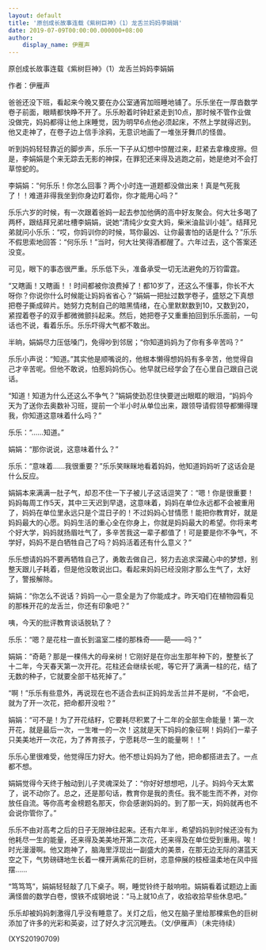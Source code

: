 ```yaml
---
layout: default
title: '原创成长故事连载《紫树巨神》（1）龙舌兰妈妈李娟娟'
date: 2019-07-09T00:00:00.000000+08:00
author:
    display_name: 伊雁声
---
```


原创成长故事连载《紫树巨神》（1）龙舌兰妈妈李娟娟

作者：伊雁声

爸爸还没下班，看起来今晚又要在办公室通宵加班睡地铺了。乐乐坐在一厚沓数学卷子前面，眼睛都快睁不开了。乐乐盼着时钟赶紧走到10点，那时候不管作业做没做完，妈妈都得让他上床睡觉，因为明早6点他必须起床，不然上学就得迟到。他又走神了，在卷子边上信手涂鸦，无意识地画了一堆张牙舞爪的怪兽。

听到妈妈轻轻靠近的脚步声，乐乐一下子从幻想中惊醒过来，赶紧去拿橡皮擦。但是，李娟娟是个来无踪去无影的神探，在罪犯还来得及逃跑之前，她是绝对不会打草惊蛇的。

李娟娟：“何乐乐！你怎么回事？两个小时连一道题都没做出来！真是气死我了！！难道非得我坐到你身边盯着你，你才能用心吗？”

乐乐六岁的时候，有一次跟着爸妈一起去参加他俩的高中好友聚会。何大壮多喝了两杯，跟结拜兄弟吐槽李娟娟，说她“清纯少女变大妈，柴米油盐训小娃”。结拜兄弟就问小乐乐：“哎，你妈训你的时候，骂你最凶、让你最害怕的话是什么？”乐乐不假思索地回答：“何乐乐！”当时，何大壮笑得酒都醒了。六年过去，这个答案还没变。

可见，眼下的事态很严重。乐乐低下头，准备承受一切无法避免的万钧雷霆。

“又瞎画！又瞎画！！时间都被你浪费掉了！都10岁了，还这么不懂事，你长不大呀你？你说你什么时候能让妈妈省省心？”娟娟一把扯过数学卷子，盛怒之下真想把卷子撕成碎片。她努力克制自己的暗黑情绪，在心里默默数到10，又数到20，紧捏着卷子的双手都微微颤抖起来。然后，她把卷子又重重拍回到乐乐面前，一句话也不说，看着乐乐。乐乐吓得大气都不敢出。

半晌，娟娟尽力压低嗓门，免得吵到邻居；“你知道妈妈为了你有多辛苦吗？”

乐乐小声说：“知道。”其实他是顺嘴说的，他根本懒得想妈妈有多辛苦，他觉得自己才辛苦呢。但他不敢说，怕惹妈妈伤心。他早就已经学会了在心里自己跟自己说话。

“知道！知道为什么还这么不争气？”娟娟使劲忍住快要迸出眼眶的眼泪，“妈妈今天为了送你去奥数补习班，提前一个半小时从单位出来，跟领导请假领导都懒得理我，你知道这意味着什么吗？”

乐乐：“……知道。”

娟娟：“那你说说，这意味着什么？”

乐乐：“意味着……我很重要？”乐乐笑眯眯地看着妈妈，他知道妈妈听了这话会是什么反应。

娟娟本来满满一肚子气，却忍不住一下子被儿子这话逗笑了：“嗯！你是很重要！妈妈每周工作5天，其中三天迟到早退，这意味着，妈妈在单位永远都不会被重用了，妈妈在单位里永远只是个混日子的！不过妈妈心甘情愿！能把你教育好，就是妈妈最大的心愿。妈妈生活的重心全在你身上，你就是妈妈最大的希望。你将来考个好大学，妈妈就扬眉吐气了，多辛苦我这一辈子都值了！可是要是你不争气，不学好，妈妈不是白牺牲自己了吗？妈妈活着还有什么意义？”

乐乐想请妈妈不要再牺牲自己了，勇敢去做自己，努力去追求深藏心中的梦想，别整天跟儿子耗着，但是他没敢说出口。看起来妈妈已经没刚才那么生气了，太好了，警报解除。

娟娟：“你怎么不说话？妈妈一心一意全是为了你能成才。昨天咱们在植物园看见的那株开花的龙舌兰，你还有印象吧？”

咦，今天的批评教育谈话脱轨了？

乐乐：“嗯？是花柱一直长到温室二楼的那株奇——葩——吗？”

娟娟：“奇葩？那是一棵伟大的母亲树！它刚好是在你出生那年种下的，整整长了十二年，今天春天第一次开花。花柱还会继续长呢，等它开了满满一柱的花，结了无数的种子，它就要全部干枯死掉了。”

“啊！”乐乐有些意外，再说现在也不适合去纠正妈妈龙舌兰并不是树，“不会吧，就为了开一次花，把命都开没啦？”

娟娟：“可不是！为了开花结籽，它要耗尽积累了十二年的全部生命能量！第一次开花，就是最后一次，一生唯一的一次！这就是天下妈妈的象征啊！妈妈们一辈子只美美地开一次花，为了养育孩子，宁愿耗尽一生的能量啊！！”

乐乐心里很难受，他觉得压力好大。他不想让妈妈为了他，把命都搭进去了。一点都不想。

娟娟觉得今天终于触动到儿子灵魂深处了：“你好好想想吧，儿子。妈妈今天太累了，说不动你了。总之，还是那句话，教育你是我的责任。我不能生而不养，对你放任自流。等你高考金榜题名那天，你会感谢妈妈的。到了那一天，妈妈就再也不会说你管你了。”

乐乐不由对高考之后的日子无限神往起来。还有六年半，希望妈妈到时候还没有为他耗尽一生的能量，还来得及美美地开第二次花，还来得及在单位受到重用。唉！时光漫漫啊。他又跑神了，脑海里浮现出一副盛大的美景，在那无边无际的湛蓝天空之下，气势磅礴地生长着一棵开满紫花的巨树，恣意伸展的枝桠温柔地在风中摇摆……

“笃笃笃”，娟娟轻轻敲了几下桌子。啊，睡觉铃终于敲响啦。娟娟看着试题边上画满怪兽的数学白卷，恨铁不成钢地说：“马上就10点了，收拾收拾早些休息吧。”

乐乐却被妈妈刺激得几乎没有睡意了。关灯之后，他又在脑子里给那棵紫色的巨树添加了许多的光彩和英姿，过了好久才沉沉睡去。（文/伊雁声）（未完待续）

(XYS20190709)

